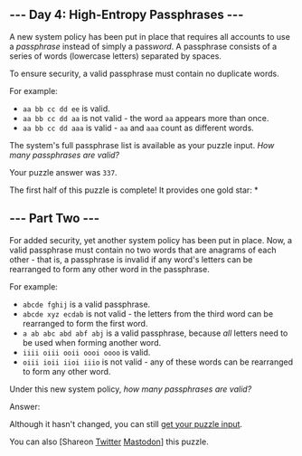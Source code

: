 \--- Day 4: High-Entropy Passphrases ---
----------

A new system policy has been put in place that requires all accounts to use a *passphrase* instead of simply a pass*word*. A passphrase consists of a series of words (lowercase letters) separated by spaces.

To ensure security, a valid passphrase must contain no duplicate words.

For example:

* `aa bb cc dd ee` is valid.
* `aa bb cc dd aa` is not valid - the word `aa` appears more than once.
* `aa bb cc dd aaa` is valid - `aa` and `aaa` count as different words.

The system's full passphrase list is available as your puzzle input. *How many passphrases are valid?*

Your puzzle answer was `337`.

The first half of this puzzle is complete! It provides one gold star: \*

\--- Part Two ---
----------

For added security, yet another system policy has been put in place. Now, a valid passphrase must contain no two words that are anagrams of each other - that is, a passphrase is invalid if any word's letters can be rearranged to form any other word in the passphrase.

For example:

* `abcde fghij` is a valid passphrase.
* `abcde xyz ecdab` is not valid - the letters from the third word can be rearranged to form the first word.
* `a ab abc abd abf abj` is a valid passphrase, because *all* letters need to be used when forming another word.
* `iiii oiii ooii oooi oooo` is valid.
* `oiii ioii iioi iiio` is not valid - any of these words can be rearranged to form any other word.

Under this new system policy, *how many passphrases are valid?*

Answer:

Although it hasn't changed, you can still [get your puzzle input](4/input).

You can also [Shareon [Twitter](https://twitter.com/intent/tweet?text=I%27ve+completed+Part+One+of+%22High%2DEntropy+Passphrases%22+%2D+Day+4+%2D+Advent+of+Code+2017&url=https%3A%2F%2Fadventofcode%2Ecom%2F2017%2Fday%2F4&related=ericwastl&hashtags=AdventOfCode) [Mastodon](javascript:void(0);)] this puzzle.